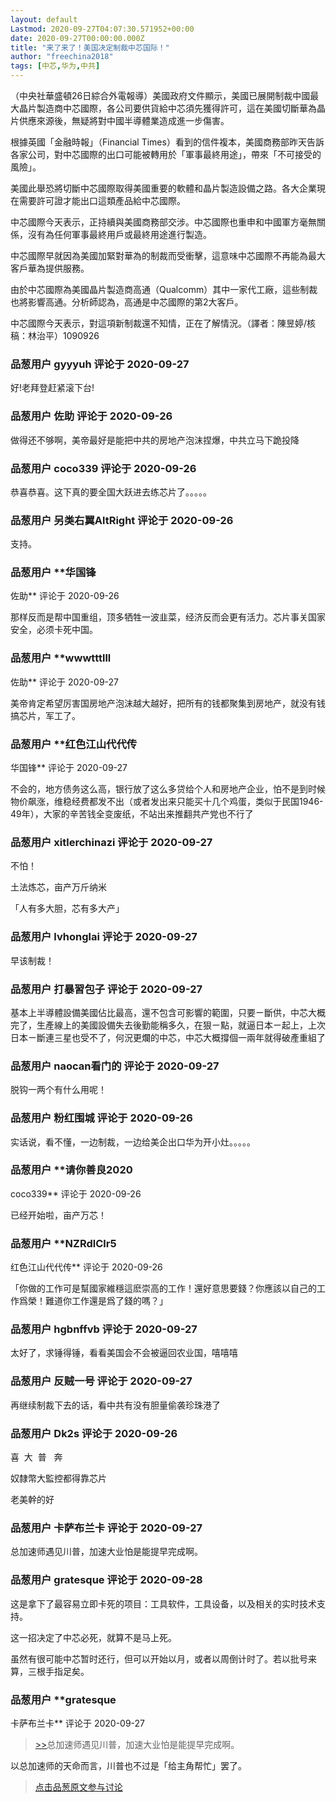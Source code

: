 ```yaml
---
layout: default
Lastmod: 2020-09-27T04:07:30.571952+00:00
date: 2020-09-27T00:00:00.000Z
title: "来了来了！美国决定制裁中芯国际！"
author: "freechina2018"
tags: [中芯,华为,中共]
---
```


（中央社華盛頓26日綜合外電報導）美國政府文件顯示，美國已展開制裁中國最大晶片製造商中芯國際，各公司要供貨給中芯須先獲得許可，這在美國切斷華為晶片供應來源後，無疑將對中國半導體業造成進一步傷害。  
  
根據英國「金融時報」（Financial Times）看到的信件複本，美國商務部昨天告訴各家公司，對中芯國際的出口可能被轉用於「軍事最終用途」，帶來「不可接受的風險」。  
  
美國此舉恐將切斷中芯國際取得美國重要的軟體和晶片製造設備之路。各大企業現在需要許可證才能出口這類產品給中芯國際。  
  
中芯國際今天表示，正持續與美國商務部交涉。中芯國際也重申和中國軍方毫無關係，沒有為任何軍事最終用戶或最終用途進行製造。  
  
中芯國際早就因為美國加緊對華為的制裁而受衝擊，這意味中芯國際不再能為最大客戶華為提供服務。  
  
由於中芯國際為美國晶片製造商高通（Qualcomm）其中一家代工廠，這些制裁也將影響高通。分析師認為，高通是中芯國際的第2大客戶。  
  
中芯國際今天表示，對這項新制裁還不知情，正在了解情況。（譯者：陳昱婷/核稿：林治平）1090926

            
### 品葱用户 **gyyyuh** 评论于 2020-09-27
        
好!老拜登赶紧滚下台!
        


            
### 品葱用户 **佐助** 评论于 2020-09-26
        
做得还不够啊，美帝最好是能把中共的房地产泡沫捏爆，中共立马下跪投降
        


            
### 品葱用户 **coco339** 评论于 2020-09-26
        
恭喜恭喜。这下真的要全国大跃进去练芯片了。。。。。
        


            
### 品葱用户 **另类右翼AltRight** 评论于 2020-09-26
        
支持。
        


            
### 品葱用户 **华国锋 
佐助** 评论于 2020-09-26
        
那样反而是帮中国重组，顶多牺牲一波韭菜，经济反而会更有活力。芯片事关国家安全，必须卡死中国。
        


            
### 品葱用户 **wwwtttlll 
佐助** 评论于 2020-09-27
        
美帝肯定希望厉害国房地产泡沫越大越好，把所有的钱都聚集到房地产，就没有钱搞芯片，军工了。
        


            
### 品葱用户 **红色江山代代传 
华国锋** 评论于 2020-09-27
        
不会的，地方债务这么高，银行放了这么多贷给个人和房地产企业，怕不是到时候 物价飙涨，维稳经费都发不出（或者发出来只能买十几个鸡蛋，类似于民国1946-49年），大家的辛苦钱全变废纸，不站出来推翻共产党也不行了
        


            
### 品葱用户 **xitlerchinazi** 评论于 2020-09-27
        
不怕！  
  
土法炼芯，亩产万斤纳米  
  
「人有多大胆，芯有多大产」
        


            
### 品葱用户 **lvhonglai** 评论于 2020-09-27
        
早该制裁！
        


            
### 品葱用户 **打暴習包子** 评论于 2020-09-27
        
基本上半導體設備美國佔比最高，還不包含可影響的範圍，只要ㄧ斷供，中芯大概完了，生產線上的美國設備失去後勤能稱多久，在狠ㄧ點，就逼日本ㄧ起上，上次日本ㄧ斷連三星也受不了，何況更爛的中芯，中芯大概撐個一兩年就得破產重組了
        


            
### 品葱用户 **naocan看门的** 评论于 2020-09-27
        
脱钩一两个有什么用呢！
        


            
### 品葱用户 **粉红围城** 评论于 2020-09-26
        
实话说，看不懂，一边制裁，一边给美企出口华为开小灶。。。。。
        


            
### 品葱用户 **请你善良2020 
coco339** 评论于 2020-09-26
        
已经开始啦，亩产万芯！
        


            
### 品葱用户 **NZRdlClr5 
红色江山代代传** 评论于 2020-09-26
        
「你做的工作可是幫國家維穩這麽崇高的工作！還好意思要錢？你應該以自己的工作爲榮！難道你工作還是爲了錢的嗎？」
        


            
### 品葱用户 **hgbnffvb** 评论于 2020-09-27
        
太好了，求锤得锤，看看美国会不会被逼回农业国，嘻嘻嘻
        


            
### 品葱用户 **反贼一号** 评论于 2020-09-27
        
再继续制裁下去的话，看中共有没有胆量偷袭珍珠港了
        


            
### 品葱用户 **Dk2s** 评论于 2020-09-26
        
喜  大  普   奔  
  
奴隸幣大監控都得靠芯片  
  
老美幹的好
        


            
### 品葱用户 **卡萨布兰卡** 评论于 2020-09-27
        
总加速师遇见川普，加速大业怕是能提早完成啊。
        


            
### 品葱用户 **gratesque** 评论于 2020-09-28
        
这是拿下了最容易立即卡死的项目：工具软件，工具设备，以及相关的实时技术支持。  
  
这一招决定了中芯必死，就算不是马上死。  
  
虽然有很可能中芯暂时还行，但可以开始以月，或者以周倒计时了。若以批号来算，三根手指足矣。
        


            
### 品葱用户 **gratesque 
卡萨布兰卡** 评论于 2020-09-27
        
> [\>>]( "/article/item_id-504530#")总加速师遇见川普，加速大业怕是能提早完成啊。

  
  
以总加速师的天命而言，川普也不过是「给主角帮忙」罢了。
        






> [点击品葱原文参与讨论](https://pincong.rocks/article/24506)

